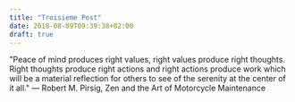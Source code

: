 ```yaml
---
title: "Troisieme Post"
date: 2018-08-09T09:39:38+02:00
draft: true
---
```

"Peace of mind produces right values, right values produce right thoughts. Right thoughts produce right actions and right actions produce work which will be a material reflection for others to see of the serenity at the center of it all."
― Robert M. Pirsig, Zen and the Art of Motorcycle Maintenance

